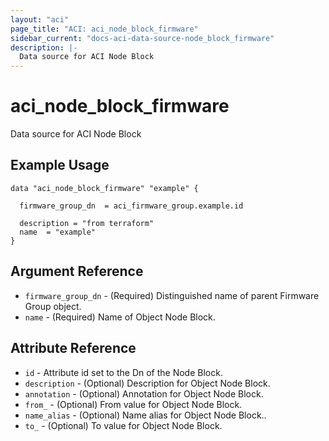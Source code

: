 ```yaml
---
layout: "aci"
page_title: "ACI: aci_node_block_firmware"
sidebar_current: "docs-aci-data-source-node_block_firmware"
description: |-
  Data source for ACI Node Block
---
```


# aci_node_block_firmware #
Data source for ACI Node Block

## Example Usage ##

```hcl
data "aci_node_block_firmware" "example" {

  firmware_group_dn  = aci_firmware_group.example.id

  description = "from terraform"
  name  = "example"
}
```
## Argument Reference ##
* `firmware_group_dn` - (Required) Distinguished name of parent Firmware Group object.
* `name` - (Required) Name of Object Node Block.



## Attribute Reference

* `id` - Attribute id set to the Dn of the Node Block.
* `description` - (Optional) Description for Object Node Block.
* `annotation` - (Optional) Annotation for Object Node Block.
* `from_` - (Optional) From value for Object Node Block.
* `name_alias` - (Optional) Name alias for Object Node Block..
* `to_` - (Optional) To value for Object Node Block.
